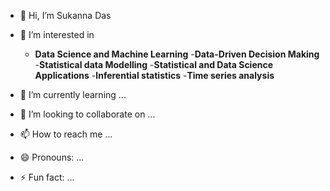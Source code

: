 - 👋 Hi, I’m Sukanna Das
- 👀 I’m interested in
  - **Data Science and Machine Learning**
  -**Data-Driven Decision Making**
  -**Statistical data Modelling**
  -**Statistical and Data Science Applications**
  -**Inferential statistics**
  -**Time series analysis**



- 🌱 I’m currently learning ...
- 💞️ I’m looking to collaborate on ...
- 📫 How to reach me ...
- 😄 Pronouns: ...
- ⚡ Fun fact: ...

<!---
DASsukanna/DASsukanna is a ✨ special ✨ repository because its `README.md` (this file) appears on your GitHub profile.
You can click the Preview link to take a look at your changes.
--->
